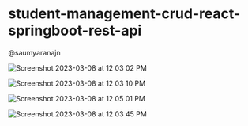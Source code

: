 # student-management-crud-react-springboot-rest-api
@saumyaranajn

![Screenshot 2023-03-08 at 12 03 02 PM](https://user-images.githubusercontent.com/68143654/223637113-d4b9d47e-69e6-4240-a273-aef8ab06987b.png)

![Screenshot 2023-03-08 at 12 03 10 PM](https://user-images.githubusercontent.com/68143654/223637147-b215d3f0-50e4-4820-b975-e29b76a55364.png)

![Screenshot 2023-03-08 at 12 05 01 PM](https://user-images.githubusercontent.com/68143654/223637221-6362e502-eab8-4f36-a278-8fe953dfc14d.png)


![Screenshot 2023-03-08 at 12 03 45 PM](https://user-images.githubusercontent.com/68143654/223637237-79c6985d-0cb3-4f2a-8238-a95358c64f93.png)
